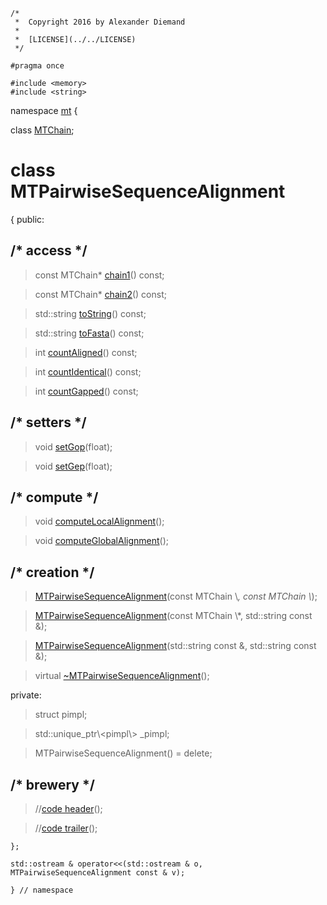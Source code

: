 ~~~ { .cpp }
/*
 *  Copyright 2016 by Alexander Diemand
 *
 *  [LICENSE](../../LICENSE)
 */

#pragma once

#include <memory>
#include <string>
~~~

namespace [mt](namespace_mt.list) {

class [MTChain](MTChain.hpp.md);

# class MTPairwiseSequenceAlignment

{
public:
    
##  /* access */

>const MTChain* [chain1](MTPairwiseSequenceAlignment_access.cpp.md)() const;

>const MTChain* [chain2](MTPairwiseSequenceAlignment_access.cpp.md)() const;

>std::string [toString](MTPairwiseSequenceAlignment_access.cpp.md)() const;

>std::string [toFasta](MTPairwiseSequenceAlignment_access.cpp.md)() const;

>int [countAligned](MTPairwiseSequenceAlignment_access.cpp.md)() const;

>int [countIdentical](MTPairwiseSequenceAlignment_access.cpp.md)() const;

>int [countGapped](MTPairwiseSequenceAlignment_access.cpp.md)() const;

## /* setters */

>void [setGop](MTPairwiseSequenceAlignment_setters.cpp.md)(float);

>void [setGep](MTPairwiseSequenceAlignment_setters.cpp.md)(float);

##  /* compute */

>void [computeLocalAlignment](MTPairwiseSequenceAlignment_computeLocalAlignment.cpp.md)();

>void [computeGlobalAlignment](MTPairwiseSequenceAlignment_computeGlobalAlignment.cpp.md)();


##  /* creation */

>[MTPairwiseSequenceAlignment](MTPairwiseSequenceAlignment_ctor.cpp.md)(const MTChain \\*, const MTChain \\*);

>[MTPairwiseSequenceAlignment](MTPairwiseSequenceAlignment_ctor.cpp.md)(const MTChain \\*, std::string const &);

>[MTPairwiseSequenceAlignment](MTPairwiseSequenceAlignment_ctor.cpp.md)(std::string const &, std::string const &);

>virtual [~MTPairwiseSequenceAlignment](MTPairwiseSequenceAlignment_dtor.cpp.md)();


private:

>struct pimpl;

>std::unique_ptr\\<pimpl\\> _pimpl;

>MTPairwiseSequenceAlignment() = delete;

## /* brewery */

>//[code header](MTPairwiseSequenceAlignment_-alpha-.md)();

>//[code trailer](MTPairwiseSequenceAlignment_-omega-.md)();


~~~ { .cpp }
};

std::ostream & operator<<(std::ostream & o, MTPairwiseSequenceAlignment const & v);

} // namespace
~~~

